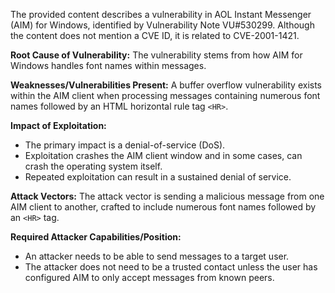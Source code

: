 The provided content describes a vulnerability in AOL Instant Messenger (AIM) for Windows, identified by Vulnerability Note VU#530299. Although the content does not mention a CVE ID, it is related to CVE-2001-1421.

**Root Cause of Vulnerability:** The vulnerability stems from how AIM for Windows handles font names within messages.

**Weaknesses/Vulnerabilities Present:** A buffer overflow vulnerability exists within the AIM client when processing messages containing numerous font names followed by an HTML horizontal rule tag `<HR>`.

**Impact of Exploitation:**
  -  The primary impact is a denial-of-service (DoS).
  -  Exploitation crashes the AIM client window and in some cases, can crash the operating system itself.
  - Repeated exploitation can result in a sustained denial of service.

**Attack Vectors:** The attack vector is sending a malicious message from one AIM client to another, crafted to include numerous font names followed by an `<HR>` tag.

**Required Attacker Capabilities/Position:**
  - An attacker needs to be able to send messages to a target user.
  - The attacker does not need to be a trusted contact unless the user has configured AIM to only accept messages from known peers.
